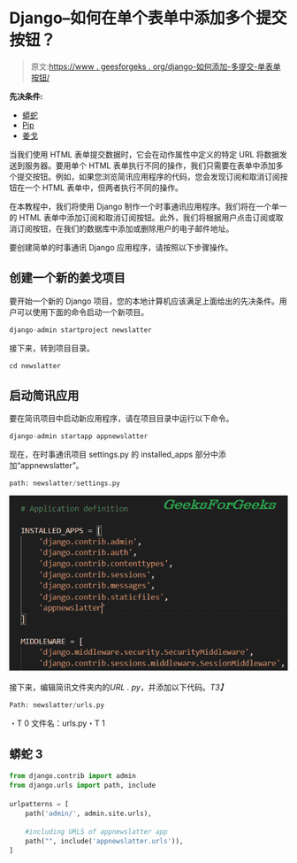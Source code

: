 # Django–如何在单个表单中添加多个提交按钮？

> 原文:[https://www . geesforgeks . org/django-如何添加-多提交-单表单按钮/](https://www.geeksforgeeks.org/django-how-to-add-multiple-submit-button-in-single-form/)

**先决条件:**

*   [蟒蛇](https://www.geeksforgeeks.org/download-and-install-python-3-latest-version/)
*   [Pip](https://www.geeksforgeeks.org/how-to-install-pip-on-windows/)
*   [姜戈](https://www.geeksforgeeks.org/django-introduction-and-installation/)

当我们使用 HTML 表单提交数据时，它会在动作属性中定义的特定 URL 将数据发送到服务器。要用单个 HTML 表单执行不同的操作，我们只需要在表单中添加多个提交按钮。例如，如果您浏览简讯应用程序的代码，您会发现订阅和取消订阅按钮在一个 HTML 表单中，但两者执行不同的操作。

在本教程中，我们将使用 Django 制作一个时事通讯应用程序。我们将在一个单一的 HTML 表单中添加订阅和取消订阅按钮。此外，我们将根据用户点击订阅或取消订阅按钮，在我们的数据库中添加或删除用户的电子邮件地址。

要创建简单的时事通讯 Django 应用程序，请按照以下步骤操作。

## **创建一个新的姜戈项目**

要开始一个新的 Django 项目，您的本地计算机应该满足上面给出的先决条件。用户可以使用下面的命令启动一个新项目。

```py
django-admin startproject newslatter
```

接下来，转到项目目录。

```py
cd newslatter
```

## **启动简讯应用**

要在简讯项目中启动新应用程序，请在项目目录中运行以下命令。

```py
django-admin startapp appnewslatter
```

现在，在时事通讯项目 settings.py 的 installed_apps 部分中添加“appnewslatter”。

```py
path: newslatter/settings.py
```

![](img/cf2b4a5fa93c25301d9aed70c6813096.png)

接下来，编辑简讯文件夹内的*URL . py*，并添加以下代码。*T3】*

```py
Path: newslatter/urls.py
```

・T 0️ 文件名：urls.py・T 1️

## 蟒蛇 3

```py
from django.contrib import admin
from django.urls import path, include

urlpatterns = [
    path('admin/', admin.site.urls),

    #including URLS of appnewslatter app
    path("", include('appnewslatter.urls')),
]
```